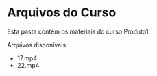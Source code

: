 # Arquivos do Curso

Esta pasta contém os materiais do curso Produto1.

Arquivos disponíveis:
- 17.mp4
- 22.mp4